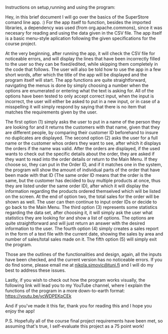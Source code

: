 Instructions on setup,running and using the program:

Hey, in this brief document I will go over the basics of the SuperStore comand line app. :)
For the app itself to function, besides the imported libraries, a dependency was used (from org.apache.commons), since it was necesary for reading and using the data given in the CSV file.
The app itself is a basic menu-style aplication following the given specifications for the course project.

At the very beginning, after running the app, it will check the CSV file for noticeable errors, and will display the lines that have been incorrectly filled to the user so they can be fixed/edited, while skipping them completely in the code that follows.
The user will also be told how to use the app in a few short words, after which the title of the app will be displayed and the program itself will start.
The app functions are quite straightforward, navigating the menus is done by simply choosing a number when the options are enumerated or entering what the text is asking for.
All of the options have been tested to only accept correct input, when the input is incorrect, the user will either be asked to put in a new input, or in case of a misspelling it will simply respond by saying that there is no item that matches the requirements given by the user.

The first option (1) simply asks the user to put in a name of the person they are looking for and it returns the customers with that name, given that they are different people, by comparing their customer ID beforehand to insure no duplicates are displayed.
The second option (2) asks the user for a full name or the customer whos orders they want to see, after which it displays the orders if the name was valid.
After the orders are displayed, if the used wants to check out the specific details about the order, they are asked if they want to read into the order details or return to the Main Menu.
If they choose so, they can put in the Order ID, and if it matches one in the system, the program will show the amount of individual parts of the order that have been made with that ID (The same order ID means that the order is the same, but the customer has decided to buy multiple products at once, thus they are listed under the same order ID), after which it will display the information regarding the products ordered themselved which will be listed on the screen.
At the end of option two, the total sales for the order will be shown as well.
The user can then continue to input order IDs or decide to go back to the Main Menu.
The third option (3) represents some statistics regarding the data set, after choosing it, it will simply ask the user what statistics they are looking for and show a list of options.
The options are quite straightforward and will just return an answer with the desired information to the user.
The fourth option (4) simply creates a sales report in the form of a text file with the current date, showing the sales by area and number of sales/total sales made on it.
The fifth option (5) will simply exit the program.

Those are the outlines of the functionalities and design, again, all the inputs have been checked, and the current version has no noticeable errors.
If you do find some, please email me at nikola.simovic@tuni.fi and I will do my best to address these issues.

Lastly, if you wish to check out how the program works visually, the following link will lead you to my YouTube channel, where I explain the functions of the program in a more down-to-earth format:
https://youtu.be/ycWDPEKpCEk

And if you've made it this far, thank you for reading this and I hope you enjoy the app!




P.S. Hopefully all of the course final project requirements have been met, so assuming that's true, I self-evaluate this project as a 75 point work!